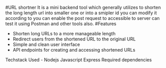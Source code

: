 #URL shortner 
It is a mini backend tool which generally utilizes to shorten the long length url into smaller one or 
into a smipler id you can modify it according to you can enable the post request to accessible to 
server can test it using Postman and other tools also.
#Features
- Shorten long URLs to a more manageable length
- Redirect users from the shortened URL to the original URL
- Simple and clean user interface
- API endpoints for creating and accessing shortened URLs

Techstack Used - 
Nodejs
Javascript
Express
Required dependencies